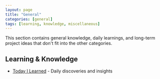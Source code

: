 ```yaml
---
layout: page
title: "General"
categories: [general]
tags: [learning, knowledge, miscellaneous]
---
```


This section contains general knowledge, daily learnings, and long-term project ideas that don't fit into the other categories.

## Learning & Knowledge
- [Today I Learned](Today-I-Learned.md) - Daily discoveries and insights
